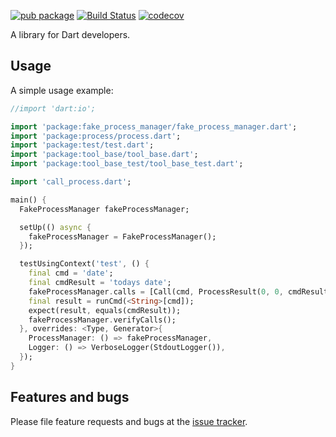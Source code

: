 [![pub package](https://img.shields.io/pub/v/fake_process_manager.svg)](https://pub.dartlang.org/packages/fake_process_manager) 
[![Build Status](https://travis-ci.com/mmcc007/fake_process_manager.svg?branch=master)](https://travis-ci.com/mmcc007/fake_process_manager)
[![codecov](https://codecov.io/gh/mmcc007/fake_process_manager/branch/master/graph/badge.svg)](https://codecov.io/gh/mmcc007/fake_process_manager)

A library for Dart developers.

## Usage

A simple usage example:

```dart
//import 'dart:io';

import 'package:fake_process_manager/fake_process_manager.dart';
import 'package:process/process.dart';
import 'package:test/test.dart';
import 'package:tool_base/tool_base.dart';
import 'package:tool_base_test/tool_base_test.dart';

import 'call_process.dart';

main() {
  FakeProcessManager fakeProcessManager;

  setUp(() async {
    fakeProcessManager = FakeProcessManager();
  });

  testUsingContext('test', () {
    final cmd = 'date';
    final cmdResult = 'todays date';
    fakeProcessManager.calls = [Call(cmd, ProcessResult(0, 0, cmdResult, ''))];
    final result = runCmd(<String>[cmd]);
    expect(result, equals(cmdResult));
    fakeProcessManager.verifyCalls();
  }, overrides: <Type, Generator>{
    ProcessManager: () => fakeProcessManager,
    Logger: () => VerboseLogger(StdoutLogger()),
  });
}
```

## Features and bugs

Please file feature requests and bugs at the [issue tracker][tracker].

[tracker]: http://example.com/issues/replaceme
